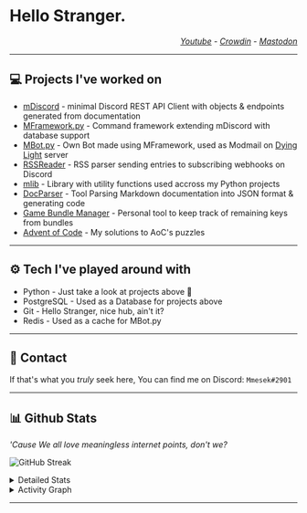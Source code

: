 # Hello Stranger.
<div style="text-align: right;">

*[Youtube](https://www.youtube.com/channel/UCzh4vimDzLYNjlZ0hMS2TUg) - [Crowdin](https://crowdin.com/profile/mmesek) - <a rel="me" href="https://mstdn.social/@Mmesek">Mastodon</a>*
</div>

---

## 💻 Projects I've worked on
- [mDiscord](https://github.com/Mmesek/mdiscord) - minimal Discord REST API Client with objects & endpoints generated from documentation
- [MFramework.py](https://github.com/Mmesek/MFramework.py) - Command framework extending mDiscord with database support
- [MBot.py](https://github.com/Mmesek/MBot.py) - Own Bot made using MFramework, used as Modmail on [Dying Light](https://discord.gg/DyingLight) server
- [RSSReader](https://github.com/Mmesek/RSSReader) - RSS parser sending entries to subscribing webhooks on Discord
- [mlib](https://github.com/Mmesek/mlib) - Library with utility functions used accross my Python projects
- [DocParser](https://github.com/Mmesek/DocParser) - Tool Parsing Markdown documentation into JSON format & generating code
- [Game Bundle Manager](https://github.com/Mmesek/Game-Bundle-Manager) - Personal tool to keep track of remaining keys from bundles
- [Advent of Code](https://github.com/Mmesek/Advent-of-Code) - My solutions to AoC's puzzles

---

## ⚙ Tech I've played around with
- Python - Just take a look at projects above 👀
- PostgreSQL - Used as a Database for projects above
- Git - Hello Stranger, nice hub, ain't it?
- Redis - Used as a cache for MBot.py

---

## 💬 Contact
If that's what you *truly* seek here, You can find me on Discord: `Mmesek#2901`

---

## 📊 Github Stats
*'Cause We all love meaningless internet points, don't we?*

![GitHub Streak](https://github-readme-streak-stats.herokuapp.com?user=Mmesek&theme=dark&hide_border=true&date_format=j%20M%5B%20Y%5D&stroke=DD7824&ring=009AFF&fire=80DD00&sideLabels=DD7824)

<details>
    <summary>Detailed Stats</summary>
    <a><img alt="Stats" src="https://github-readme-stats.vercel.app/api/?username=Mmesek&show_icons=true&count_private=true&hide=issues,prs&bg_color=47,157,555&title_color=009aff&text_color=ffa900&hide_border=true&border_radius=20&custom_title=Mms"></a>
    <a><img alt="Top Langs" src="https://github-readme-stats.vercel.app/api/top-langs/?username=Mmesek&layout=compact&border_radius=20&title_color=009AFF&text_color=ffa900&hide_border=true&theme=dark&custom_title=Most%20Public%20Contribution%20Languages"></a>
</details>

<details>
    <summary>Activity Graph</summary>
    <img alt="Activity Graph" src="https://activity-graph.herokuapp.com/graph?username=Mmesek&theme=github&color=ffa900&bg_color=151515&line=009aff&point=DD7824&area=false&hide_border=true&custom_title=Recent%20(31%20days)%20Activity">
</details>

---
